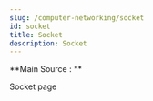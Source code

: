 ```yaml
---
slug: /computer-networking/socket
id: socket
title: Socket
description: Socket
---
```


**Main Source : **

Socket page
